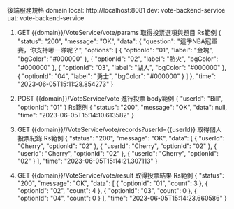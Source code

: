 後端服務規格
domain
local: http://localhost:8081
dev: vote-backend-service
uat: vote-backend-service

1. GET {{domain}}/VoteService/vote/params
取得投票選項與題目
Rs範例
{
    "status": "200",
    "message": "OK",
    "data": {
        "question": "這季NBA冠軍賽，你支持哪一隊呢？",
        "options": [
            {
                "optionId": "01",
                "label": "金塊",
                "bgColor": "#000000"
            },
            {
                "optionId": "02",
                "label": "熱火",
                "bgColor": "#000000"
            },
            {
                "optionId": "03",
                "label": "湖人",
                "bgColor": "#000000"
            },
            {
                "optionId": "04",
                "label": "勇士",
                "bgColor": "#000000"
            }
        ]
    },
    "time": "2023-06-05T15:11:28.854273"
}

2. POST {{domain}}/VoteService/vote
進行投票
body範例
{
    "userId": "Bill",
    "optionId": "01"
}
Rs範例
{
    "status": "200",
    "message": "OK",
    "data": null,
    "time": "2023-06-05T15:14:10.613582"
}

3. GET {{domain}}//VoteService/vote/records?userId={{userId}}
取得個人投票紀錄
Rs範例
{
    "status": "200",
    "message": "OK",
    "data": [
        {
            "userId": "Cherry",
            "optionId": "02"
        },
        {
            "userId": "Cherry",
            "optionId": "02"
        },
        {
            "userId": "Cherry",
            "optionId": "02"
        },
        {
            "userId": "Cherry",
            "optionId": "02"
        }
    ],
    "time": "2023-06-05T15:14:21.307113"
}

4. GET {{domain}}/VoteService/vote/result
取得投票結果
Rs範例
{
    "status": "200",
    "message": "OK",
    "data": [
        {
            "optionId": "01",
            "count": 3
        },
        {
            "optionId": "02",
            "count": 4
        },
        {
            "optionId": "03",
            "count": 0
        },
        {
            "optionId": "04",
            "count": 0
        }
    ],
    "time": "2023-06-05T15:14:23.660586"
}